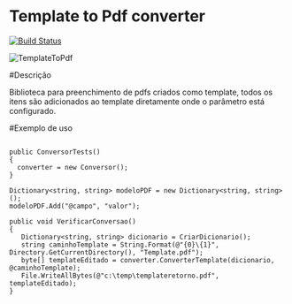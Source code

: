 # Template to Pdf converter
[![Build Status](https://travis-ci.org/OleConsignado/otc-template-to-pdf.svg?branch=master)](https://travis-ci.org/OleConsignado/otc-template-to-pdf)

![TemplateToPdf](https://github.com/OleConsignado/otc-template-to-pdf/blob/master/pdf.png)

#Descrição

Biblioteca para preenchimento de pdfs criados como template, todos os itens são adicionados ao template diretamente onde o parâmetro está configurado.

#Exemplo de uso

```IConversor converter;

public ConversorTests()
{
  converter = new Conversor();
}

Dictionary<string, string> modeloPDF = new Dictionary<string, string>();
modeloPDF.Add("@campo", "valor");

public void VerificarConversao()
{
   Dictionary<string, string> dicionario = CriarDicionario();
   string caminhoTemplate = String.Format(@"{0}\{1}", Directory.GetCurrentDirectory(), "Template.pdf");
   byte[] templateEditado = converter.ConverterTemplate(dicionario, @caminhoTemplate);
   File.WriteAllBytes(@"c:\temp\templateretorno.pdf", templateEditado);      
}
```
